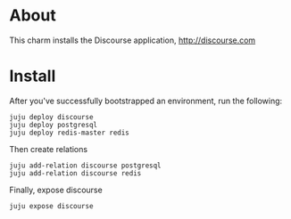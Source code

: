 # About

This charm installs the Discourse application, http://discourse.com

# Install

After you've successfully bootstrapped an environment, run the following:

    juju deploy discourse
    juju deploy postgresql
    juju deploy redis-master redis

Then create relations

    juju add-relation discourse postgresql
    juju add-relation discourse redis

Finally, expose discourse

    juju expose discourse

